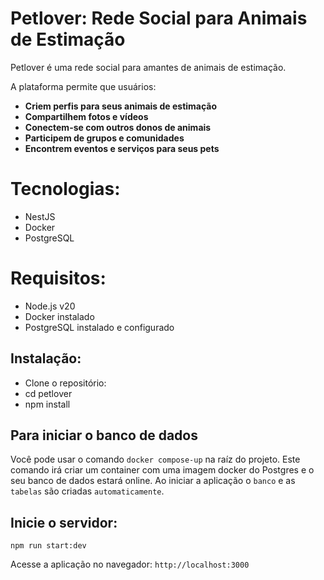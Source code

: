 # Petlover: Rede Social para Animais de Estimação

Petlover é uma rede social para amantes de animais de estimação. 

A plataforma permite que usuários:

* **Criem perfis para seus animais de estimação**
* **Compartilhem fotos e vídeos**
* **Conectem-se com outros donos de animais**
* **Participem de grupos e comunidades**
* **Encontrem eventos e serviços para seus pets**

# Tecnologias:

* NestJS
* Docker
* PostgreSQL

# Requisitos:

* Node.js v20
* Docker instalado
* PostgreSQL instalado e configurado

## Instalação:

* Clone o repositório:
* cd petlover
* npm install

## Para iniciar o banco de dados
Você pode usar o comando `docker compose-up` na raíz do projeto. Este comando irá criar um container com uma imagem docker do Postgres e o seu banco de dados estará online. Ao iniciar a aplicação o `banco` e as `tabelas` são criadas `automaticamente`.

## Inicie o servidor:
`npm run start:dev`

Acesse a aplicação no navegador:
`http://localhost:3000`
